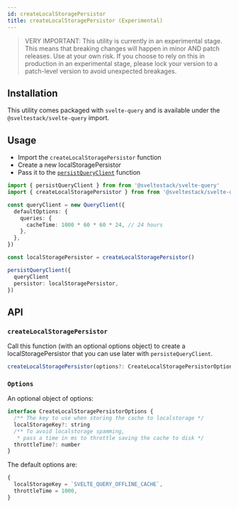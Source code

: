 ```yaml
---
id: createLocalStoragePersistor
title: createLocalStoragePersistor (Experimental)
---
```


> VERY IMPORTANT: This utility is currently in an experimental stage. This means that breaking changes will happen in minor AND patch releases. Use at your own risk. If you choose to rely on this in production in an experimental stage, please lock your version to a patch-level version to avoid unexpected breakages.

## Installation

This utility comes packaged with `svelte-query` and is available under the `@sveltestack/svelte-query` import.

## Usage

- Import the `createLocalStoragePersistor` function
- Create a new localStoragePersistor
- Pass it to the [`persistQueryClient`](../persistQueryClient) function

```ts
import { persistQueryClient } from from '@sveltestack/svelte-query'
import { createLocalStoragePersistor } from from '@sveltestack/svelte-query'

const queryClient = new QueryClient({
  defaultOptions: {
    queries: {
      cacheTime: 1000 * 60 * 60 * 24, // 24 hours
    },
  },
})

const localStoragePersistor = createLocalStoragePersistor()

persistQueryClient({
  queryClient
  persistor: localStoragePersistor,
})
```

## API

### `createLocalStoragePersistor`

Call this function (with an optional options object) to create a localStoragePersistor that you can use later with `persisteQueryClient`.

```js
createLocalStoragePersistor(options?: CreateLocalStoragePersistorOptions)
```

### `Options`

An optional object of options:

```js
interface CreateLocalStoragePersistorOptions {
  /** The key to use when storing the cache to localstorage */
  localStorageKey?: string
  /** To avoid localstorage spamming,
   * pass a time in ms to throttle saving the cache to disk */
  throttleTime?: number
}
```

The default options are:

```js
{
  localStorageKey = `SVELTE_QUERY_OFFLINE_CACHE`,
  throttleTime = 1000,
}
```
